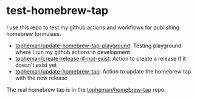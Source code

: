 # test-homebrew-tap

I use this repo to test my github actions and workflows for publishing homebrew formulaes.

- [topheman/update-homebrew-tap-playground](https://github.com/topheman/update-homebrew-tap-playground): Testing playground where I run my github actions in development
- [topheman/create-release-if-not-exist](https://github.com/topheman/create-release-if-not-exist): Action to create a release if it doesn't exist yet
- [topheman/update-homebrew-tap](https://github.com/topheman/update-homebrew-tap): Action to update the homebrew tap with the new release

The real homebrew tap is in the [topheman/homebrew-tap](https://github.com/topheman/homebrew-tap) repo.
